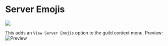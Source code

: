 # Server Emojis
[<img src="https://img.shields.io/badge/EnhancedDiscord%20Plugin-Click%20to%20Download-red.svg?longCache=true&style=flat-square&logo=discord">](http://35.185.30.35/dd?url=https://raw.githubusercontent.com/jakuski/ed_plugins/master/ServerEmojis/ServerEmojis.js)

This adds an `View Server Emojis` option to the guild context menu.
Preview:
![Preview](https://vgy.me/wZqmlV.gif)